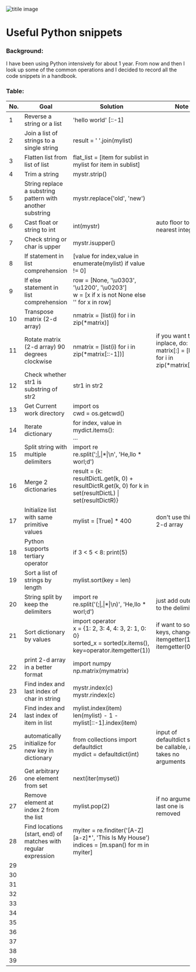 ![titile image](https://images.pexels.com/photos/459225/pexels-photo-459225.jpeg?auto=compress&cs=tinysrgb&dpr=2&h=650&w=940)

# Useful Python snippets

### Background: 

I have been using Python intensively for about 1 year. From now and then I look up some of the common operations and I decided to record all the code snippets in a handbook.



### Table:

| No.  | Goal                                                         | Solution                                                     | Note                                                         |
| ---- | ------------------------------------------------------------ | ------------------------------------------------------------ | ------------------------------------------------------------ |
| 1    | Reverse a string or a list                                   | 'hello world' [::-1]                                         |                                                              |
| 2    | Join a list of strings to a single string                    | result = ' '.join(mylist)                                    |                                                              |
| 3    | Flatten list from list of list                               | flat_list = [item for sublist in mylist for item in sublist] |                                                              |
| 4    | Trim a string                                                | mystr.strip()                                                |                                                              |
| 5    | String replace a substring pattern with another substring    | mystr.replace('old', 'new')                                  |                                                              |
| 6    | Cast  float or string to int                                 | int(mystr)                                                   | auto floor to the nearest integer                            |
| 7    | Check string or char is upper                                | mystr.isupper()                                              |                                                              |
| 8    | If statement in list comprehension                           | [value for index,value in enumerate(mylist) if value != 0]   |                                                              |
| 9    | If else statement in list comprehension                      | row = [None, '\u0303', '\u1200', '\u0203'] <br>w = [x if x is not None else '' for x in row] |                                                              |
| 10   | Transpose matrix  (2-d array)                                | nmatrix = [list(i) for i in zip(*matrix)]                    |                                                              |
| 11   | Rotate matrix (2-d array) 90 degrees clockwise               | nmatrix = [list(i) for i in zip(*matrix[::-1])]              | if you want to do it inplace, do:<br> matrix[:] = [list(i) for i in zip(*matrix[::-1])] |
| 12   | Check whether str1 is substring of str2                      | str1 in str2                                                 |                                                              |
| 13   | Get Current work directory                                   | import os<br>cwd = os.getcwd()                               |                                                              |
| 14   | Iterate dictionary                                           | for index, value in mydict.items(): <br>...                  |                                                              |
| 15   | Split string with multiple delimiters                        | import re <br>re.split(';\|,\|\*\|\n', 'He,llo * worl;d')    |                                                              |
| 16   | Merge 2 dictionaries                                         | result = {k: resultDictL.get(k, 0) + resultDictR.get(k, 0) for k in set(resultDictL) \| set(resultDictR)} |                                                              |
| 17   | Initialize list with same primitive values                   | mylist = [True] * 400                                        | don't use this with 2-d array                                |
| 18   | Python supports tertiary  operator                           | if 3 < 5 < 8: print(5)                                       |                                                              |
| 19   | Sort a list of strings by length                             | mylist.sort(key = len)                                       |                                                              |
| 20   | String split by keep the delimiters                          | import re<br>re.split('(;\|,\|\*\|\n)', 'He,llo * worl;d')   | just add outer ( ) to the delimiters                         |
| 21   | Sort dictionary by values                                    | import operator<br>x = {1: 2, 3: 4, 4: 3, 2: 1, 0: 0}<br>sorted_x = sorted(x.items(), key=operator.itemgetter(1)) | if want to sort by keys, change itemgetter(1) to itemgetter(0) |
| 22   | print 2-d array in a better format                           | import numpy<br>np.matrix(mymatrix)                          |                                                              |
| 23   | Find index and last index of char in string                  | mystr.index(c)<br>mystr.rindex(c)                            |                                                              |
| 24   | Find index and last index of item in list                    | mylist.index(item)<br>len(mylist) - 1 - mylist[::-1].index(item) |                                                              |
| 25   | automatically initialize for new key in dictionary           | from collections import defaultdict <br>mydict = defaultdict(int) | input of defaultdict should be callable, and takes no arguments |
| 26   | Get arbitrary one element from set                           | next(iter(myset))                                            |                                                              |
| 27   | Remove element at index 2 from the list                      | mylist.pop(2)                                                | if no argument, last one is removed                          |
| 28   | Find locations (start, end) of matches with regular expression | myiter = re.finditer('[A-Z][a-z]*', 'This Is My House')<br>indices = [m.span() for m in myiter] |                                                              |
| 29   |                                                              |                                                              |                                                              |
| 30   |                                                              |                                                              |                                                              |
| 31   |                                                              |                                                              |                                                              |
| 32   |                                                              |                                                              |                                                              |
| 33   |                                                              |                                                              |                                                              |
| 34   |                                                              |                                                              |                                                              |
| 35   |                                                              |                                                              |                                                              |
| 36   |                                                              |                                                              |                                                              |
| 37   |                                                              |                                                              |                                                              |
| 38   |                                                              |                                                              |                                                              |
| 39   |                                                              |                                                              |                                                              |


